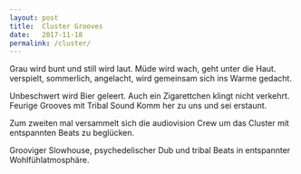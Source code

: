 ```yaml
---
layout: post
title:  Cluster Grooves
date:   2017-11-18
permalink: /cluster/
---
```

Grau wird bunt und still wird laut.
Müde wird wach, geht unter die Haut.
verspielt, sommerlich, angelacht,
wird gemeinsam sich ins Warme gedacht.

Unbeschwert wird Bier geleert.
Auch ein Zigarettchen klingt nicht verkehrt.
Feurige Grooves mit Tribal Sound
Komm her zu uns und sei erstaunt.



Zum zweiten mal versammelt sich die audiovision Crew um das Cluster mit entspannten Beats zu beglücken.

Grooviger Slowhouse, psychedelischer Dub und tribal Beats in entspannter Wohlfühlatmosphäre.

